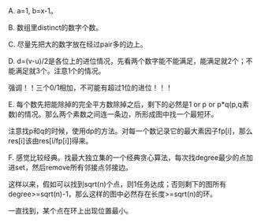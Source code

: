 A. a=1, b=x-1。

B. 数组里distinct的数字个数。

C. 尽量先把大的数字放在经过pair多的边上。

D. d=(v-u)/2是各位上的进位情况，先看两个数字能不能满足，能满足就2个；不能满足就3个。注意1个的情况。

   强调！！三个0/1相加，不可能有超过1位的进位！！！
   
E. 每个数先把能除掉的完全平方数除掉之后，剩下的必然是1 or p or p*q(p,q素数)的情况。那么两个素数之间连一条边，所形成图中找一个最短环。

   注意找p和q的时候，使用dp的方法。对每一个数记录它的最大素因子fp[i]，那么res[i]该由res[i/fp[i]]得来。
   
F. 感觉比较经典。找最大独立集的一个经典贪心算法，每次找degree最少的点加进set，然后remove所有邻接点邻接边。

   这样以来，假如可以找到sqrt(n)个点，则1任务达成；否则剩下的图所有degree>=sqrt(n)-1，那么这样的图中必然存在长度>=sqrt(n)的环。
   
   一直找到，某个点在环上出现位置最小。
